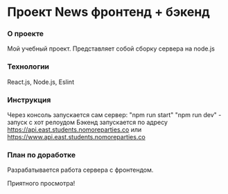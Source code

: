 # Проект News фронтенд + бэкенд

### О проекте

  Мой учебный проект. Представляет собой сборку сервера на node.js

### Технологии

  React.js, Node.js, Eslint


### Инструкция
  
  Через консоль запускается сам сервер:
    "npm run start"
    "npm run dev" - запуск с хот релоудом
  Бэкенд запускается по адресу https://api.east.students.nomoreparties.co или https://www.api.east.students.nomoreparties.co

### План по доработке

  Разрабатывается работа сервера с фронтендом.


Приятного просмотра!
